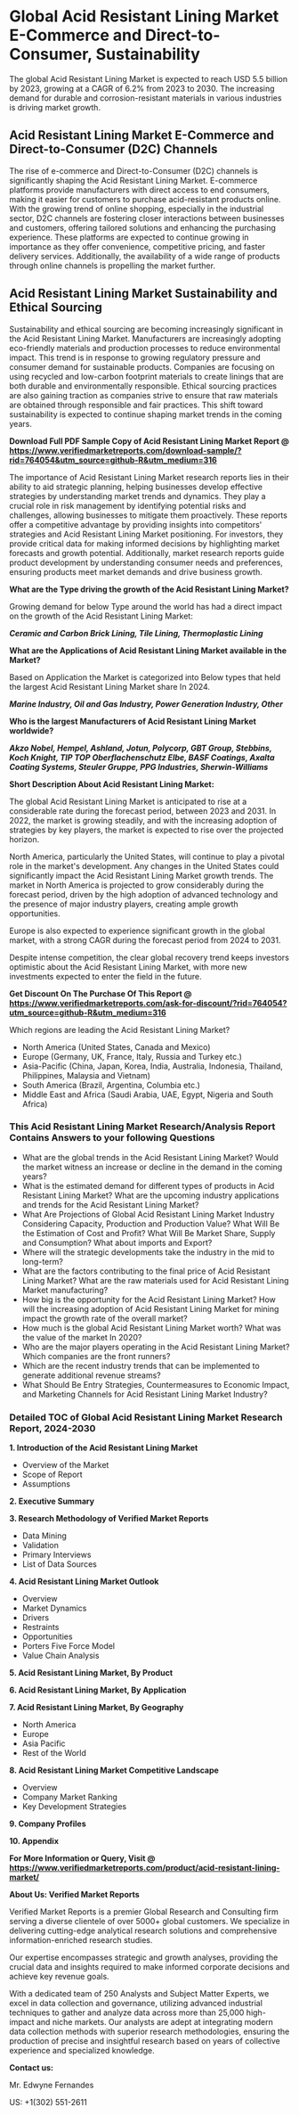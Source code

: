 <h1>Global Acid Resistant Lining Market E-Commerce and Direct-to-Consumer, Sustainability</h1><p class=""><p>The global Acid Resistant Lining Market is expected to reach USD 5.5 billion by 2023, growing at a CAGR of 6.2% from 2023 to 2030. The increasing demand for durable and corrosion-resistant materials in various industries is driving market growth.</p><h2>Acid Resistant Lining Market E-Commerce and Direct-to-Consumer (D2C) Channels</h2><p>The rise of e-commerce and Direct-to-Consumer (D2C) channels is significantly shaping the Acid Resistant Lining Market. E-commerce platforms provide manufacturers with direct access to end consumers, making it easier for customers to purchase acid-resistant products online. With the growing trend of online shopping, especially in the industrial sector, D2C channels are fostering closer interactions between businesses and customers, offering tailored solutions and enhancing the purchasing experience. These platforms are expected to continue growing in importance as they offer convenience, competitive pricing, and faster delivery services. Additionally, the availability of a wide range of products through online channels is propelling the market further.</p><h2>Acid Resistant Lining Market Sustainability and Ethical Sourcing</h2><p>Sustainability and ethical sourcing are becoming increasingly significant in the Acid Resistant Lining Market. Manufacturers are increasingly adopting eco-friendly materials and production processes to reduce environmental impact. This trend is in response to growing regulatory pressure and consumer demand for sustainable products. Companies are focusing on using recycled and low-carbon footprint materials to create linings that are both durable and environmentally responsible. Ethical sourcing practices are also gaining traction as companies strive to ensure that raw materials are obtained through responsible and fair practices. This shift toward sustainability is expected to continue shaping market trends in the coming years.</p></p><p class=""><strong>Download Full PDF Sample Copy of Acid Resistant Lining Market Report @ <a href="https://www.verifiedmarketreports.com/download-sample/?rid=764054&utm_source=github-R&utm_medium=316" target="_blank">https://www.verifiedmarketreports.com/download-sample/?rid=764054&utm_source=github-R&utm_medium=316</a></strong></p><p>The importance of&nbsp;Acid Resistant Lining Market research reports lies in their ability to aid strategic planning, helping businesses develop effective strategies by understanding market trends and dynamics. They play a crucial role in risk management by identifying potential risks and challenges, allowing businesses to mitigate them proactively. These reports offer a competitive advantage by providing insights into competitors' strategies and Acid Resistant Lining Market positioning. For investors, they provide critical data for making informed decisions by highlighting market forecasts and growth potential. Additionally, market research reports guide product development by understanding consumer needs and preferences, ensuring products meet market demands and drive business growth.</p><p><strong>What are the&nbsp;Type driving the growth of the Acid Resistant Lining Market?</strong></p><p id="" class="">Growing demand for below Type around the world has had a direct impact on the growth of the Acid Resistant Lining Market:</p><p class=""><em><strong>Ceramic and Carbon Brick Lining, Tile Lining, Thermoplastic Lining</strong></em></p><p class=""><strong>What are the&nbsp;Applications&nbsp;of Acid Resistant Lining Market available in the Market?</strong></p><p id="" class="">Based on Application the Market is categorized into Below types that held the largest Acid Resistant Lining Market share In 2024.</p><p class=""><em><strong>Marine Industry, Oil and Gas Industry, Power Generation Industry, Other</strong></em></p><p class=""><strong>Who is the largest Manufacturers of Acid Resistant Lining Market worldwide?</strong></p><p><em><strong>Akzo Nobel, Hempel, Ashland, Jotun, Polycorp, GBT Group, Stebbins, Koch Knight, TIP TOP Oberflachenschutz Elbe, BASF Coatings, Axalta Coating Systems, Steuler Gruppe, PPG Industries, Sherwin-Williams</strong></em></p><p id="" class=""><strong>Short Description About Acid Resistant Lining Market:</strong></p><p>The global Acid Resistant Lining Market is anticipated to rise at a considerable rate during the forecast period, between 2023 and 2031. In 2022, the market is growing steadily, and with the increasing adoption of strategies by key players, the market is expected to rise over the projected horizon.</p><p>North America, particularly the United States, will continue to play a pivotal role in the market's development. Any changes in the United States could significantly impact the Acid Resistant Lining Market growth trends. The market in North America is projected to grow considerably during the forecast period, driven by the high adoption of advanced technology and the presence of major industry players, creating ample growth opportunities.</p><p>Europe is also expected to experience significant growth in the global market, with a strong CAGR during the forecast period from 2024 to 2031.</p><p>Despite intense competition, the clear global recovery trend keeps investors optimistic about the Acid Resistant Lining Market, with more new investments expected to enter the field in the future.</p><p id="" class=""><strong>Get Discount On The Purchase Of This Report @ <a href="https://www.verifiedmarketreports.com/ask-for-discount/?rid=764054?utm_source=github-R&utm_medium=316" target="_blank">https://www.verifiedmarketreports.com/ask-for-discount/?rid=764054?utm_source=github-R&utm_medium=316</a></strong></p><p class="">Which regions are leading the Acid Resistant Lining Market?</p><ul><li>North America (United States, Canada and Mexico)</li><li>Europe (Germany, UK, France, Italy, Russia and Turkey etc.)</li><li>Asia-Pacific (China, Japan, Korea, India, Australia, Indonesia, Thailand, Philippines, Malaysia and Vietnam)</li><li>South America (Brazil, Argentina, Columbia etc.)</li><li>Middle East and Africa (Saudi Arabia, UAE, Egypt, Nigeria and South Africa)</li></ul><h3 id="" class="">This Acid Resistant Lining Market Research/Analysis Report Contains Answers to your following Questions</h3><ul><li>What are the global trends in the Acid Resistant Lining Market? Would the market witness an increase or decline in the demand in the coming years?</li><li>What is the estimated demand for different types of products in Acid Resistant Lining Market? What are the upcoming industry applications and trends for the Acid Resistant Lining Market?</li><li>What Are Projections of Global Acid Resistant Lining Market Industry Considering Capacity, Production and Production Value? What Will Be the Estimation of Cost and Profit? What Will Be Market Share, Supply and Consumption? What about imports and Export?</li><li>Where will the strategic developments take the industry in the mid to long-term?</li><li>What are the factors contributing to the final price of Acid Resistant Lining Market? What are the raw materials used for Acid Resistant Lining Market manufacturing?</li><li>How big is the opportunity for the Acid Resistant Lining Market? How will the increasing adoption of Acid Resistant Lining Market for mining impact the growth rate of the overall market?</li><li>How much is the global Acid Resistant Lining Market worth? What was the value of the market In 2020?</li><li>Who are the major players operating in the Acid Resistant Lining Market? Which companies are the front runners?</li><li>Which are the recent industry trends that can be implemented to generate additional revenue streams?</li><li>What Should Be Entry Strategies, Countermeasures to Economic Impact, and Marketing Channels for Acid Resistant Lining Market Industry?</li></ul><h3 id="" class="">Detailed TOC of Global Acid Resistant Lining Market Research Report, 2024-2030</h3><p id="" class=""><strong>1. Introduction of the Acid Resistant Lining Market</strong></p><ul><li>Overview of the Market</li><li>Scope of Report</li><li>Assumptions</li></ul><p id="" class=""><strong>2. Executive Summary</strong></p><p id="" class=""><strong>3. Research Methodology of Verified Market Reports</strong></p><ul><li>Data Mining</li><li>Validation</li><li>Primary Interviews</li><li>List of Data Sources</li></ul><p id="" class=""><strong>4. Acid Resistant Lining Market Outlook</strong></p><ul><li>Overview</li><li>Market Dynamics</li><li>Drivers</li><li>Restraints</li><li>Opportunities</li><li>Porters Five Force Model</li><li>Value Chain Analysis</li></ul><p id="" class=""><strong>5. Acid Resistant Lining Market, By Product</strong></p><p id="" class=""><strong>6. Acid Resistant Lining Market, By Application</strong></p><p id="" class=""><strong>7. Acid Resistant Lining Market, By Geography</strong></p><ul><li>North America</li><li>Europe</li><li>Asia Pacific</li><li>Rest of the World</li></ul><p id="" class=""><strong>8. Acid Resistant Lining Market Competitive Landscape</strong></p><ul><li>Overview</li><li>Company Market Ranking</li><li>Key Development Strategies</li></ul><p id="" class=""><strong>9. Company Profiles</strong></p><p id="" class=""><strong>10. Appendix</strong></p><p id="" class=""><strong>For More Information or Query, Visit @ <a href="https://www.verifiedmarketreports.com/product/acid-resistant-lining-market/" target="_blank">https://www.verifiedmarketreports.com/product/acid-resistant-lining-market/</a></strong></p><p id="" class=""><strong>About Us: Verified Market Reports</strong></p><p id="" class="">Verified Market Reports is a premier Global Research and Consulting firm serving a diverse clientele of over 5000+ global customers. We specialize in delivering cutting-edge analytical research solutions and comprehensive information-enriched research studies.</p><p id="" class="">Our expertise encompasses strategic and growth analyses, providing the crucial data and insights required to make informed corporate decisions and achieve key revenue goals.</p><p id="" class="">With a dedicated team of 250 Analysts and Subject Matter Experts, we excel in data collection and governance, utilizing advanced industrial techniques to gather and analyze data across more than 25,000 high-impact and niche markets. Our analysts are adept at integrating modern data collection methods with superior research methodologies, ensuring the production of precise and insightful research based on years of collective experience and specialized knowledge.</p><p id="" class=""><strong>Contact us:</strong></p><p id="" class="">Mr. Edwyne Fernandes</p><p id="" class="">US: +1(302) 551-2611</p>